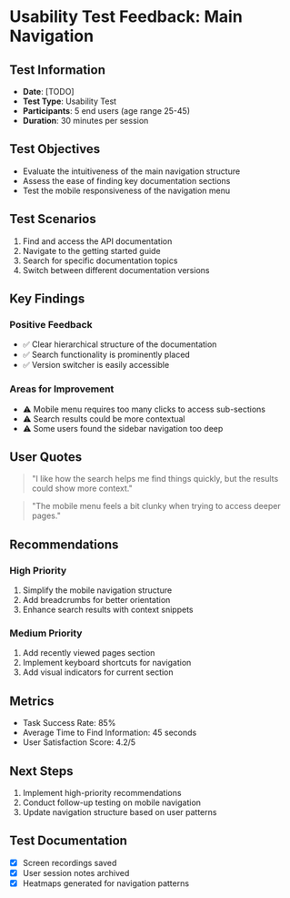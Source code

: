 # Usability Test Feedback: Main Navigation

## Test Information
- **Date**: [TODO]
- **Test Type**: Usability Test
- **Participants**: 5 end users (age range 25-45)
- **Duration**: 30 minutes per session

## Test Objectives
- Evaluate the intuitiveness of the main navigation structure
- Assess the ease of finding key documentation sections
- Test the mobile responsiveness of the navigation menu

## Test Scenarios
1. Find and access the API documentation
2. Navigate to the getting started guide
3. Search for specific documentation topics
4. Switch between different documentation versions

## Key Findings

### Positive Feedback
- ✅ Clear hierarchical structure of the documentation
- ✅ Search functionality is prominently placed
- ✅ Version switcher is easily accessible

### Areas for Improvement
- ⚠️ Mobile menu requires too many clicks to access sub-sections
- ⚠️ Search results could be more contextual
- ⚠️ Some users found the sidebar navigation too deep

## User Quotes
> "I like how the search helps me find things quickly, but the results could show more context."

> "The mobile menu feels a bit clunky when trying to access deeper pages."

## Recommendations

### High Priority
1. Simplify the mobile navigation structure
2. Add breadcrumbs for better orientation
3. Enhance search results with context snippets

### Medium Priority
1. Add recently viewed pages section
2. Implement keyboard shortcuts for navigation
3. Add visual indicators for current section

## Metrics
- Task Success Rate: 85%
- Average Time to Find Information: 45 seconds
- User Satisfaction Score: 4.2/5

## Next Steps
1. Implement high-priority recommendations
2. Conduct follow-up testing on mobile navigation
3. Update navigation structure based on user patterns

## Test Documentation
- [x] Screen recordings saved
- [x] User session notes archived
- [x] Heatmaps generated for navigation patterns 

